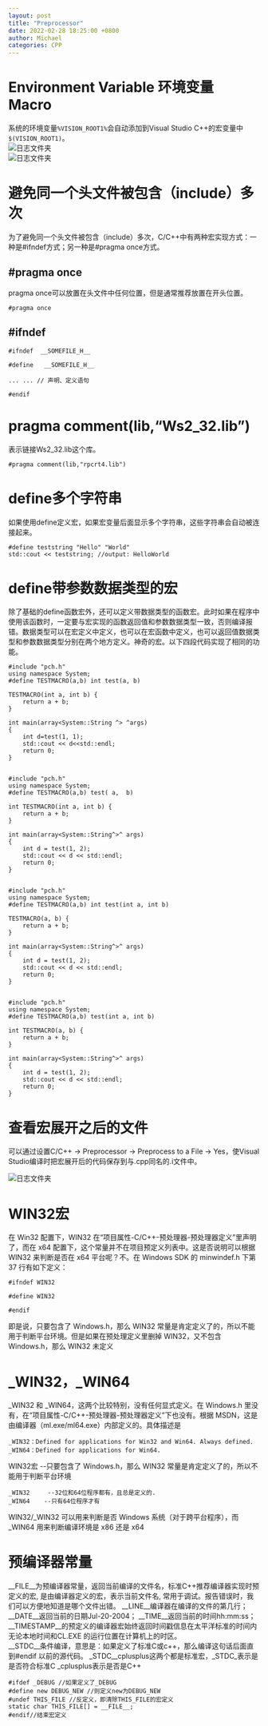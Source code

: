 ```yaml
---
layout: post
title: "Preprocessor"
date: 2022-02-28 18:25:00 +0800
author: Michael
categories: CPP
---
```


# Environment Variable 环境变量 Macro
系统的环境变量`%VISION_ROOT1%`会自动添加到Visual Studio C++的宏变量中`$(VISION_ROOT1)`。  
![日志文件夹](/assets/cpp/EnvironmentVariable.png)  
![日志文件夹](/assets/cpp/EnvironmentVariableMacro.png)  

# 避免同一个头文件被包含（include）多次
为了避免同一个头文件被包含（include）多次，C/C++中有两种宏实现方式：一种是#ifndef方式；另一种是#pragma once方式。

## #pragma once
pragma once可以放置在头文件中任何位置，但是通常推荐放置在开头位置。

	#pragma once

## #ifndef

	#ifndef  __SOMEFILE_H__

	#define   __SOMEFILE_H__

	... ... // 声明、定义语句

	#endif

# pragma comment(lib,“Ws2_32.lib”)
表示链接Ws2_32.lib这个库。

	#pragma comment(lib,"rpcrt4.lib")

# define多个字符串
如果使用define定义宏，如果宏变量后面显示多个字符串，这些字符串会自动被连接起来。

	#define teststring "Hello" "World"
	std::cout << teststring; //output: HelloWorld

# define带参数数据类型的宏
除了基础的define函数宏外，还可以定义带数据类型的函数宏。此时如果在程序中使用该函数时，一定要与宏实现的函数返回值和参数数据类型一致，否则编译报错。数据类型可以在宏定义中定义，也可以在宏函数中定义，也可以返回值数据类型和参数数据类型分别在两个地方定义。神奇的宏。以下四段代码实现了相同的功能。  

	#include "pch.h"	
	using namespace System;	
	#define TESTMACRO(a,b) int test(a, b)
	
	TESTMACRO(int a, int b) {
	    return a + b;
	}
	
	int main(array<System::String ^> ^args)
	{
	    int d=test(1, 1);
	    std::cout << d<<std::endl;
	    return 0;
	}


	#include "pch.h"
	using namespace System;
	#define TESTMACRO(a,b) test( a,  b)
	
	int TESTMACRO(int a, int b) {
	    return a + b;
	}
	
	int main(array<System::String^>^ args)
	{
	    int d = test(1, 2);
	    std::cout << d << std::endl;
	    return 0;
	}


	#include "pch.h"
	using namespace System;
	#define TESTMACRO(a,b) int test(int a, int b)
	
	TESTMACRO(a, b) {
	    return a + b;
	}
	
	int main(array<System::String^>^ args)
	{
	    int d = test(1, 2);
	    std::cout << d << std::endl;
	    return 0;
	}


	#include "pch.h"
	using namespace System;
	#define TESTMACRO(a,b) test(int a, int b)
	
	int TESTMACRO(a, b) {
	    return a + b;
	}
	
	int main(array<System::String^>^ args)
	{
	    int d = test(1, 2);
	    std::cout << d << std::endl;
	    return 0;
	}


# 查看宏展开之后的文件
可以通过设置C/C++ -> Preprocessor -> Preprocess to a File -> Yes，使Visual Studio编译时把宏展开后的代码保存到与.cpp同名的.i文件中。  

![日志文件夹](/assets/cpp/PreprocesstoaFile.png)  

# WIN32宏
在 Win32 配置下，WIN32 在“项目属性-C/C++-预处理器-预处理器定义”里声明了，而在 x64 配置下，这个常量并不在项目预定义列表中。这是否说明可以根据 WIN32 来判断是否在 x64 平台呢？不。在 Windows SDK 的 minwindef.h 下第 37 行有如下定义：

	#ifndef WIN32
	
	#define WIN32
	
	#endif

即是说，只要包含了 Windows.h，那么 WIN32 常量是肯定定义了的，所以不能用于判断平台环境。但是如果在预处理定义里删掉 WIN32，又不包含 Windows.h，那么 WIN32 未定义

# _WIN32，_WIN64
_WIN32 和 _WIN64，这两个比较特别，没有任何显式定义。在 Windows.h 里没有，在“项目属性-C/C++-预处理器-预处理器定义”下也没有。根据 MSDN，这是由编译器（ml.exe/ml64.exe）内部定义的。具体描述是 

	_WIN32：Defined for applications for Win32 and Win64. Always defined.
	_WIN64：Defined for applications for Win64.

WIN32宏   --只要包含了 Windows.h，那么 WIN32 常量是肯定定义了的，所以不能用于判断平台环境

	_WIN32     --32位和64位程序都有，且总是定义的.
	_WIN64    --只有64位程序才有

WIN32/_WIN32 可以用来判断是否 Windows 系统（对于跨平台程序），而 _WIN64 用来判断编译环境是 x86 还是 x64

# 预编译器常量
__FILE__为预编译器常量，返回当前编译的文件名，标准C++推荐编译器实现时预定义的宏, 是由编译器定义的宏，表示当前文件名, 常用于调试。报告错误时，我们可以方便地知道是哪个文件出错。
__LINE__编译器在编译的文件的第几行；
__DATE__返回当前的日期Jul-20-2004；
__TIME__返回当前的时间hh:mm:ss；   
__TIMESTAMP__的预定义的编译器宏始终返回时间戳信息在太平洋标准的时间内无论本地时间和CL.EXE 的运行位置在计算机上的时区。     
__STDC__条件编译，意思是：如果定义了标准C或c++，那么编译这句话后面直到#endif 以前的源代码。
_STDC__cplusplus这两个都是标准宏，_STDC_表示是是否符合标准C
_cplusplus表示是否是C++

	#ifdef _DEBUG //如果定义了_DEBUG
	#define new DEBUG_NEW //则定义new为DEBUG_NEW
	#undef THIS_FILE //反定义，即清除THIS_FILE的宏定义
	static char THIS_FILE[] = __FILE__;
	#endif//结束宏定义     
